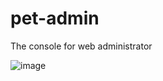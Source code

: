 # pet-admin
The console for web administrator

![image](https://user-images.githubusercontent.com/86998194/208026524-75a2abb4-fa4a-4799-a701-ba0bf81ada42.png)
